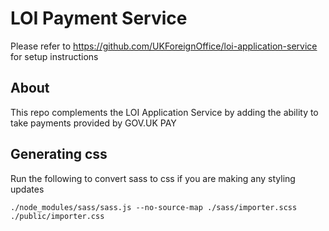# LOI Payment Service

Please refer to https://github.com/UKForeignOffice/loi-application-service for setup instructions

## About

This repo complements the LOI Application Service by adding the ability to take payments provided by GOV.UK PAY

## Generating css

Run the following to convert sass to css if you are making any styling updates

```./node_modules/sass/sass.js --no-source-map ./sass/importer.scss ./public/importer.css```